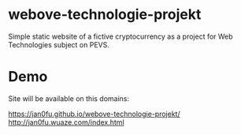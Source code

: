 # webove-technologie-projekt
Simple static website of a fictive cryptocurrency as a project for Web Technologies subject on PEVS.
# Demo
Site will be available on this domains:

https://jan0fu.github.io/webove-technologie-projekt/
http://jan0fu.wuaze.com/index.html
